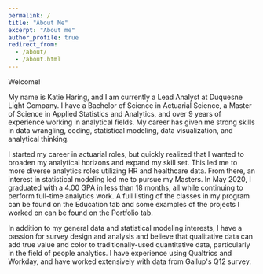 ```yaml
---
permalink: /
title: "About Me"
excerpt: "About me"
author_profile: true
redirect_from: 
  - /about/
  - /about.html
---
```

Welcome!

My name is Katie Haring, and I am currently a Lead Analyst at Duquesne Light Company. I have a Bachelor of Science in Actuarial Science, a Master of Science in Applied Statistics and Analytics, and over 9 years of experience working in analytical fields. My career has given me strong skills in data wrangling, coding, statistical modeling, data visualization, and analytical thinking. 

I started my career in actuarial roles, but quickly realized that I wanted to broaden my analytical horizons and expand my skill set. This led me to more diverse analytics roles utilizing HR and healthcare data. From there, an interest in statistical modeling led me to pursue my Masters. In May 2020, I graduated with a 4.00 GPA in less than 18 months, all while continuing to perform full-time analytics work. A full listing of the classes in my program can be found on the Education tab and some examples of the projects I worked on can be found on the Portfolio tab.

In addition to my general data and statistical modeling interests, I have a passion for survey design and analysis and believe that qualitative data can add true value and color to traditionally-used quantitative data, particularly in the field of people analytics. I have experience using Qualtrics and Workday, and have worked extensively with data from Gallup's Q12 survey. 


